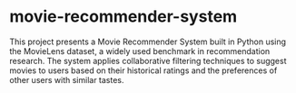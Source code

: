 # movie-recommender-system
This project presents a Movie Recommender System built in Python using the MovieLens dataset, a widely used benchmark in recommendation research. The system applies collaborative filtering techniques to suggest movies to users based on their historical ratings and the preferences of other users with similar tastes.
